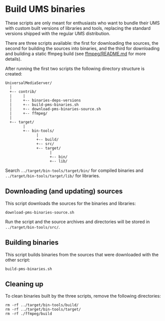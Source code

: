 # Build UMS binaries

These scripts are only meant for enthusiasts who want to bundle their UMS with
custom built versions of libraries and tools, replacing the standard versions
shipped with the regular UMS distribution.

There are three scripts available: the first for downloading the sources, the
second for building the sources into binaries, and the third for downloading
and building a static ffmpeg build (see
[ffmpeg/README.md](https://github.com/UniversalMediaServer/UniversalMediaServer/tree/master/contrib/ffmpeg)
for more details).

After running the first two scripts the following directory structure is created:

    UniversalMediaServer/
      |
      +-- contrib/
      |     |
      |     +-- binaries-deps-versions
      |     +-- build-pms-binaries.sh
      |     +-- download-pms-binaries-source.sh 
      |     +-- ffmpeg/
      |
      +-- target/
            |
            +-- bin-tools/
                  |
                  +-- build/
                  +-- src/
                  +-- target/
                        |
                        +-- bin/
                        +-- lib/

Search `../target/bin-tools/target/bin/` for compiled binaries and
`../target/bin-tools/target/lib/` for libraries.


## Downloading (and updating) sources
This script downloads the sources for the binaries and libraries:

    download-pms-binaries-source.sh

Run the script and the source archives and directories will be stored in
`../target/bin-tools/src/`.


## Building binaries
This script builds binaries from the sources that were downloaded with the
other script:

    build-pms-binaries.sh


## Cleaning up
To clean binaries built by the three scripts, remove the following directories:

    rm -rf ../target/bin-tools/build/
    rm -rf ../target/bin-tools/target/
    rm -rf ./ffmpeg/build
